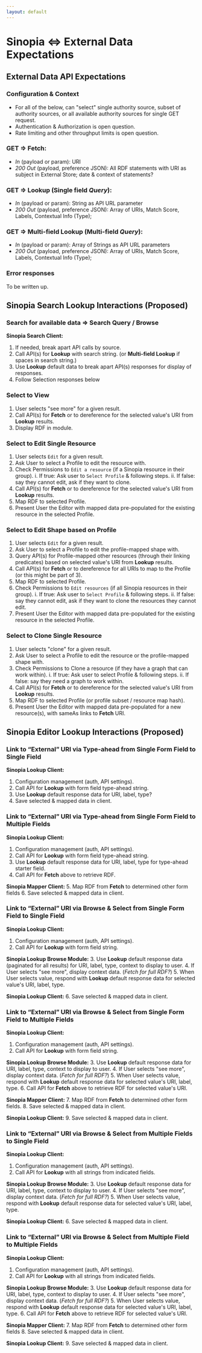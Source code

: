```yaml
---
layout: default
---
```


# Sinopia <=> External Data Expectations

## External Data API Expectations

### Configuration & Context
* For all of the below, can "select" single authority source, subset of authority sources, or all available authority sources for single GET request.
* Authentication & Authorization is open question.
* Rate limiting and other throughput limits is open question.

### GET => **Fetch**:
* *In* (payload or param): URI
* *200 Out* (payload, preference JSON): All RDF statements with URI as subject in External Store; date & context of statements?

### GET => **Lookup** (Single field *Query*):
* *In* (payload or param): String as API URL parameter
* *200 Out* (payload, preference JSON): Array of URIs, Match Score, Labels, Contextual Info (Type);

### GET => **Multi-field Lookup** (Multi-field *Query*):
* *In* (payload or param): Array of Strings as API URL parameters
* *200 Out* (payload, preference JSON): Array of URIs, Match Score, Labels, Contextual Info (Type);

### Error responses
To be written up.

## Sinopia Search Lookup Interactions (Proposed)

### Search for available data => Search Query / Browse

**Sinopia Search Client:**
  1. If needed, break apart API calls by source.
  2. Call API(s) for **Lookup** with search string. (or **Multi-field Lookup** if spaces in search string.)
  3. Use **Lookup** default data to break apart API(s) responses for display of responses.
  4. Follow Selection responses below

### Select to View
  1. User selects "see more" for a given result.
  2. Call API(s) for **Fetch** or to dereference for the selected value's URI from **Lookup** results.
  3. Display RDF in module.

### Select to Edit Single Resource
  1. User selects `Edit` for a given result.
  2. Ask User to select a Profile to edit the resource with.
  2. Check Permissions to `Edit a resource` (if a Sinopia resource in their group).
     i. If true: Ask user to `Select Profile` & following steps.
     ii. If false: say they cannot edit, ask if they want to clone.
  3. Call API(s) for **Fetch** or to dereference for the selected value's URI from **Lookup** results.
  4. Map RDF to selected Profile.
  5. Present User the Editor with mapped data pre-populated for the existing resource in the selected Profile.

### Select to Edit Shape based on Profile
  1. User selects `Edit` for a given result.
  2. Ask User to select a Profile to edit the profile-mapped shape with.
  3. Query API(s) for Profile-mapped other resources (through their linking predicates) based on selected value's URI from **Lookup** results.
  4. Call API(s) for **Fetch** or to dereference for all URIs to map to the Profile (or this might be part of 3).
  5. Map RDF to selected Profile.
  6. Check Permissions to `Edit resources` (if all Sinopia resources in their group).
     i. If true: Ask user to `Select Profile` & following steps.
     ii. If false: say they cannot edit, ask if they want to clone the resources they cannot edit.
  7. Present User the Editor with mapped data pre-populated for the existing resource in the selected Profile.

### Select to Clone Single Resource
  1. User selects "clone" for a given result.
  2. Ask User to select a Profile to edit the resource or the profile-mapped shape with.
  2. Check Permissions to Clone a resource (if they have a graph that can work within).
     i. If true: Ask user to select Profile & following steps.
     ii. If false: say they need a graph to work within.
  4. Call API(s) for **Fetch** or to dereference for the selected value's URI from **Lookup** results.
  5. Map RDF to selected Profile (or profile subset / resource map hash).
  6. Present User the Editor with mapped data pre-populated for a new resource(s), with sameAs links to **Fetch** URI.

## Sinopia Editor Lookup Interactions (Proposed)

### Link to “External” URI via Type-ahead from Single Form Field to Single Field

**Sinopia Lookup Client:**
  1. Configuration management (auth, API settings).
  2. Call API for **Lookup** with form field type-ahead string.
  3. Use **Lookup** default response data for URI, label, type?
  4. Save selected & mapped data in client.

### Link to “External” URI via Type-ahead from Single Form Field to Multiple Fields

**Sinopia Lookup Client:**
  1. Configuration management (auth, API settings).
  2. Call API for **Lookup** with form field type-ahead string.
  3. Use **Lookup** default response data for URI, label, type for type-ahead starter field.
  4. Call API for **Fetch** above to retrieve RDF.

**Sinopia Mapper Client:**
  5. Map RDF from **Fetch** to determined other form fields
  6. Save selected & mapped data in client.

### Link to “External” URI via Browse & Select from Single Form Field to Single Field

**Sinopia Lookup Client:**
  1. Configuration management (auth, API settings).
  2. Call API for **Lookup** with form field string.

**Sinopia Lookup Browse Module:**
  3. Use **Lookup** default response data (paginated for all results) for URI, label, type, context to display to user.
  4. If User selects "see more", display context data. (*Fetch for full RDF?*)
  5. When User selects value, respond with **Lookup** default response data for selected value's URI, label, type.

**Sinopia Lookup Client:**
  6. Save selected & mapped data in client.

### Link to “External” URI via Browse & Select from Single Form Field to Multiple Fields

**Sinopia Lookup Client:**
  1. Configuration management (auth, API settings).
  2. Call API for **Lookup** with form field string.

**Sinopia Lookup Browse Module:**
  3. Use **Lookup** default response data for URI, label, type, context to display to user.
  4. If User selects "see more", display context data. (*Fetch for full RDF?*)
  5. When User selects value, respond with **Lookup** default response data for selected value's URI, label, type.
  6. Call API for **Fetch** above to retrieve RDF for selected value's URI.

**Sinopia Mapper Client:**
  7. Map RDF from **Fetch** to determined other form fields.
  8. Save selected & mapped data in client.

**Sinopia Lookup Client:**
  9. Save selected & mapped data in client.

### Link to “External” URI via Browse & Select from Multiple Fields to Single Field

**Sinopia Lookup Client:**
  1. Configuration management (auth, API settings).
  2. Call API for **Lookup** with all strings from indicated fields.

**Sinopia Lookup Browse Module:**
  3. Use **Lookup** default response data for URI, label, type, context to display to user.
  4. If User selects "see more", display context data. (*Fetch for full RDF?*)
  5. When User selects value, respond with **Lookup** default response data for selected value's URI, label, type.

**Sinopia Lookup Client:**
  6. Save selected & mapped data in client.

### Link to “External” URI via Browse & Select from Multiple Field to Multiple Fields

**Sinopia Lookup Client:**
  1. Configuration management (auth, API settings).
  2. Call API for **Lookup** with all strings from indicated fields.

**Sinopia Lookup Browse Module:**
  3. Use **Lookup** default response data for URI, label, type, context to display to user.
  4. If User selects "see more", display context data. (*Fetch for full RDF?*)
  5. When User selects value, respond with **Lookup** default response data for selected value's URI, label, type.
  6. Call API for **Fetch** above to retrieve RDF for selected value's URI.

**Sinopia Mapper Client:**
  7. Map RDF from **Fetch** to determined other form fields
  8. Save selected & mapped data in client.

**Sinopia Lookup Client:**
  9. Save selected & mapped data in client.
